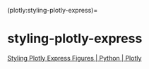 (plotly:styling-plotly-express)=
# styling-plotly-express

[Styling Plotly Express Figures | Python | Plotly](https://plotly.com/python/styling-plotly-express/)